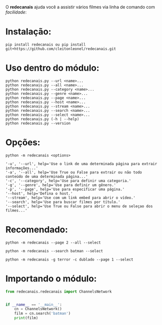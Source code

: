 O **redecanais** ajuda você a assistir vários filmes via linha de comando com *facilidade*:

# Instalação:
```shell script
pip install redecanais ou pip install git+https://github.com/cleitonleonel/redecanais.git
```

# Uso dentro do módulo:
```shell script
python redecanais.py --url <name>...
python redecanais.py --all <name>... 
python redecanais.py --category <name>...
python redecanais.py --genre <name>...
python redecanais.py --page <name>...
python redecanais.py --host <name>...                             
python redecanais.py --stream <name>...
python redecanais.py --search <name>...
python redecanais.py --select <name>...
python redecanais.py (-h | --help)
python redecanais.py --version
```      

# Opções:
    
```shell script
python -m redecanais <options>

'-u', '--url', help='Use o link de uma determinada página para extrair informações...'
'-a', '--all', help='Use True ou False para extrair ou não todo conteúdo de uma determinada página...'
'-c', '--category', help='Use para definir uma categoria.'
'-g', '--genre', help='Use para definir um gênero.'
'-p', '--page', help='Use para especificar uma página.'
'--host', help='Defina o host.'
'--stream', help='Use com um link embed para abrir o vídeo.'
'--search', help='Use para buscar filmes por título.'
'--select', help='Use True ou False para abrir o menu de seleçao dos filmes...'
```

# Recomendado:

```shell script
python -m redecanais --page 2 --all --select

python -m redecanais --search batman --select

python -m redecanais -g terror -c dublado --page 1 --select
```


# Importando o módulo:
```python
from redecanais.redecanais import ChannelsNetwork


if __name__ == '__main__':
    cn = ChannelsNetwork()
    film = cn.search('batman')
    print(film)
```